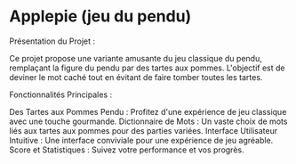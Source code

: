 # Applepie (jeu du pendu)

Présentation du Projet :

Ce projet propose une variante amusante du jeu classique du pendu, remplaçant la figure du pendu par des tartes aux pommes. L'objectif est de deviner le mot caché tout en évitant de faire tomber toutes les tartes.

Fonctionnalités Principales :

Des Tartes aux Pommes Pendu : Profitez d'une expérience de jeu classique avec une touche gourmande.
Dictionnaire de Mots : Un vaste choix de mots liés aux tartes aux pommes pour des parties variées.
Interface Utilisateur Intuitive : Une interface conviviale pour une expérience de jeu agréable.
Score et Statistiques : Suivez votre performance et vos progrès.
